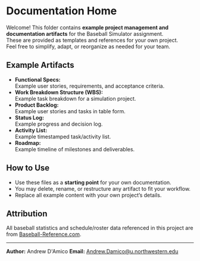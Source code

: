 # Documentation Home

Welcome! This folder contains **example project management and documentation artifacts** for the Baseball Simulator assignment.  
These are provided as templates and references for your own project.  
Feel free to simplify, adapt, or reorganize as needed for your team.

## Example Artifacts

- **Functional Specs:**  
  Example user stories, requirements, and acceptance criteria.
- **Work Breakdown Structure (WBS):**  
  Example task breakdown for a simulation project.
- **Product Backlog:**  
  Example user stories and tasks in table form.
- **Status Log:**  
  Example progress and decision log.
- **Activity List:**  
  Example timestamped task/activity list.
- **Roadmap:**  
  Example timeline of milestones and deliverables.

## How to Use

- Use these files as a **starting point** for your own documentation.
- You may delete, rename, or restructure any artifact to fit your workflow.
- Replace all example content with your own project’s details.

## Attribution

All baseball statistics and schedule/roster data referenced in this project are from [Baseball-Reference.com](https://www.baseball-reference.com/).

---

**Author:** Andrew D'Amico
**Email:** Andrew.Damico@u.northwestern.edu

